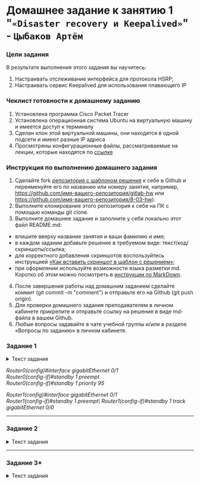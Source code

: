 # Домашнее задание к занятию 1 "`«Disaster recovery и Keepalived»`" - `Цыбаков Артём`

### Цели задания
 В результате выполнения этого задания вы научитесь:
 1. Настраивать отслеживание интерфейса для протокола HSRP;
 2. Настраивать сервис Keepalived для использования плавающего IP


### Чеклист готовности к домашнему заданию

 1. Установлена программа Cisco Packet Tracer
 2. Установлена операционная система Ubuntu на виртуальную машину и имеется доступ к терминалу
 3. Сделан клон этой виртуальной машины, они находятся в одной подсети и имеют разные IP адреса
 4. Просмотрены конфигурационные файлы, рассматриваемые на лекции, которые находятся по [ссылке](1/)


### Инструкция по выполнению домашнего задания

 1. Сделайте fork [репозитория c шаблоном решения](https://github.com/netology-code/sys-pattern-homework) к себе в Github и переименуйте его по названию или номеру занятия, например, https://github.com/имя-вашего-репозитория/gitlab-hw или https://github.com/имя-вашего-репозитория/8-03-hw).
 2. Выполните клонирование этого репозитория к себе на ПК с помощью команды git clone.
 3. Выполните домашнее задание и заполните у себя локально этот файл README.md:
   - впишите вверху название занятия и ваши фамилию и имя;
   - в каждом задании добавьте решение в требуемом виде: текст/код/скриншоты/ссылка;
   - для корректного добавления скриншотов воспользуйтесь инструкцией [«Как вставить скриншот в шаблон с решением»](https://github.com/netology-code/sys-pattern-homework/blob/main/screen-instruction.md);
   - при оформлении используйте возможности языка разметки md. Коротко об этом можно посмотреть в [инструкции по MarkDown](https://github.com/netology-code/sys-pattern-homework/blob/main/md-instruction.md).
 4. После завершения работы над домашним заданием сделайте коммит (git commit -m "comment") и отправьте его на Github (git push origin).
 5. Для проверки домашнего задания преподавателем в личном кабинете прикрепите и отправьте ссылку на решение в виде md-файла в вашем Github.
 6. Любые вопросы задавайте в чате учебной группы и/или в разделе «Вопросы по заданию» в личном кабинете.

### Задание 1

<details>
  <summary>Текст задания</summary>  

 - Дана [схема](1/hsrp_advanced.pkt) для Cisco Packet Tracer, рассматриваемая в лекции.
 - На данной схеме уже настроено отслеживание интерфейсов маршрутизаторов Gi0/1 (для нулевой группы)
 - Необходимо аналогично настроить отслеживание состояния интерфейсов Gi0/0 (для первой группы).
 - Для проверки корректности настройки, разорвите один из кабелей между одним из маршрутизаторов и Switch0 и запустите ping между PC0 и Server0.
 - На проверку отправьте получившуюся схему в формате pkt и скриншот, где виден процесс настройки маршрутизатора. 
 </details>

<i>

Router0(config)#interface gigabitEthernet 0/1\
Router0(config-if)#standby 1 preempt\
Router0(config-if)#standby 1 priority 95

Router1(config)#interface gigabitEthernet 0/1\
Router1(config-if)#standby 1 preempt\ 
Router1(config-if)#standby 1 track gigabitEthernet 0/0


</i>

---

### Задание 2

<details>
  <summary>Текст задания</summary>

 - Запустите две виртуальные машины Linux, установите и настройте сервис Keepalived как в лекции, используя пример конфигурационного [файла](1/keepalived-simple.conf).
 - Настройте любой веб-сервер (например, nginx или simple python server) на двух виртуальных машинах
 - Напишите Bash-скрипт, который будет проверять доступность порта данного веб-сервера и существование файла index.html в root-директории данного веб-сервера.
 - Настройте Keepalived так, чтобы он запускал данный скрипт каждые 3 секунды и переносил виртуальный IP на другой сервер, если bash-скрипт завершался с кодом, отличным от нуля (то есть порт веб-сервера был недоступен или отсутствовал index.html). Используйте для этого секцию vrrp_script
 - На проверку отправьте получившейся bash-скрипт и конфигурационный файл keepalived, а также скриншот с демонстрацией переезда плавающего ip на другой сервер в случае недоступности порта или файла index.html
 </details>

<i>



</i>

---

### Задание 3*

<details>
  <summary>Текст задания</summary>

 - Изучите дополнительно возможность Keepalived, которая называется vrrp_track_file
 - Напишите bash-скрипт, который будет менять приоритет внутри файла в зависимости от нагрузки на виртуальную машину (можно разместить данный скрипт в cron и запускать каждую минуту). Рассчитывать приоритет можно, например, на основании Load average.
 - Настройте Keepalived на отслеживание данного файла.
 - Нагрузите одну из виртуальных машин, которая находится в состоянии MASTER и имеет активный виртуальный IP и проверьте, чтобы через некоторое время она перешла в состояние SLAVE из-за высокой нагрузки и виртуальный IP переехал на другой, менее нагруженный сервер.
 - Попробуйте выполнить настройку keepalived на третьем сервере и скорректировать при необходимости формулу так, чтобы плавающий ip адрес всегда был прикреплен к серверу, имеющему наименьшую нагрузку.
 - На проверку отправьте получившийся bash-скрипт и конфигурационный файл keepalived, а также скриншоты логов keepalived с серверов при разных нагрузках
  </details>

<i>



</i>